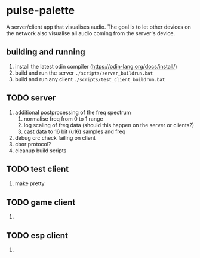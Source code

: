 # pulse-palette

A server/client app that visualises audio.
The goal is to let other devices on the network also visualise all audio coming from the server's device.

## building and running

1. install the latest odin compiler (https://odin-lang.org/docs/install/)
2. build and run the server `./scripts/server_buildrun.bat`
3. build and run any client `./scripts/test_client_buildrun.bat`

## TODO server
1. additional postprocessing of the freq spectrum
   1. normalise freq from 0 to 1 range
   2. log scaling of freq data (should this happen on the server or clients?)
   3. cast data to 16 bit (u16) samples and freq 
2. debug crc check failing on client
3. cbor protocol?
4. cleanup build scripts

## TODO test client
1. make pretty

## TODO game client
1. 

## TODO esp client
1. 